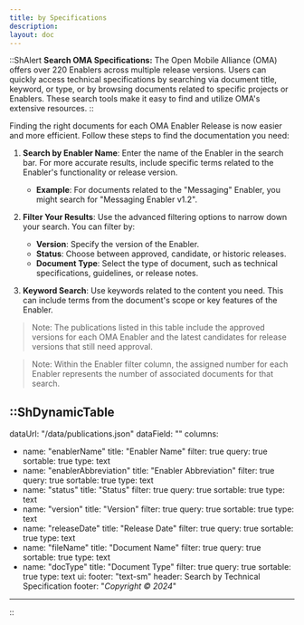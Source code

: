 ```yaml
---
title: by Specifications
description: 
layout: doc
---
```

::ShAlert
**Search OMA Specifications:** The Open Mobile Alliance (OMA) offers over 220 Enablers across multiple release versions. Users can quickly access technical specifications by searching via document title, keyword, or type, or by browsing documents related to specific projects or Enablers. These search tools make it easy to find and utilize OMA's extensive resources.
::

Finding the right documents for each OMA Enabler Release is now easier and more efficient. Follow these steps to find the documentation you need:

1. **Search by Enabler Name**: Enter the name of the Enabler in the search bar. For more accurate results, include specific terms related to the Enabler's functionality or release version.

    * **Example**: For documents related to the "Messaging" Enabler, you might search for "Messaging Enabler v1.2".

2. **Filter Your Results**: Use the advanced filtering options to narrow down your search. You can filter by:

    * **Version**: Specify the version of the Enabler.
    * **Status**: Choose between approved, candidate, or historic releases.
    * **Document Type**: Select the type of document, such as technical specifications, guidelines, or release notes.

3. **Keyword Search**: Use keywords related to the content you need. This can include terms from the document's scope or key features of the Enabler.

> Note: The publications listed in this table include the approved versions for each OMA Enabler and the latest candidates for release versions that still need approval.

> Note: Within the Enabler filter column, the assigned number for each Enabler represents the number of associated documents for that search.


::ShDynamicTable
---
dataUrl: "/data/publications.json"
dataField: ""
columns:
  - name: "enablerName"
    title: "Enabler Name"
    filter: true
    query: true
    sortable: true
    type: text
  - name: "enablerAbbreviation"
    title: "Enabler Abbreviation"
    filter: true
    query: true
    sortable: true
    type: text
  - name: "status"
    title: "Status"
    filter: true
    query: true
    sortable: true
    type: text
  - name: "version"
    title: "Version"
    filter: true
    query: true
    sortable: true
    type: text
  - name: "releaseDate"
    title: "Release Date"
    filter: true
    query: true
    sortable: true
    type: text
  - name: "fileName"
    title: "Document Name"
    filter: true
    query: true
    sortable: true
    type: text
  - name: "docType"
    title: "Document Type"
    filter: true
    query: true
    sortable: true
    type: text
ui:
  footer: "text-sm"
header: Search by Technical Specification
footer: "*Copyright &copy; 2024*"
---
::